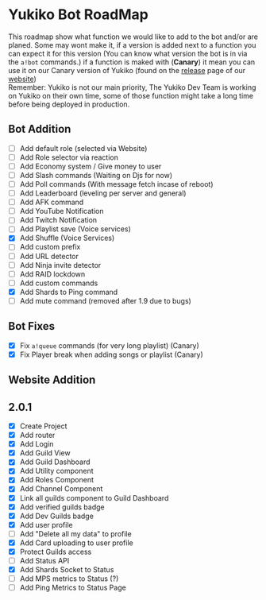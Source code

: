 # Yukiko Bot RoadMap
This roadmap show what function we would like to add to the bot and/or are planed. Some may wont make it, if a version is added next to a function you can expect it for this version (You can know what version the bot is in via the `a!bot` commands.) if a function is maked with (**Canary**) it mean you can use it on our Canary version of Yukiko (found on the [release](https://yukiko.app/release) page of our [website](https://Yukiko.app))  
Remember: Yukiko is not our main priority, The Yukiko Dev Team is working on Yukiko on their own time, some of those function might take a long time before being deployed in production.

## Bot Addition

- [ ] Add default role (selected via Website)
- [ ] Add Role selector via reaction
- [ ] Add Economy system / Give money to user
- [ ] Add Slash commands (Waiting on Djs for now)
- [ ] Add Poll commands (With message fetch incase of reboot)
- [ ] Add Leaderboard (leveling per server and general)
- [ ] Add AFK command
- [ ] Add YouTube Notification
- [ ] Add Twitch Notification
- [ ] Add Playlist save (Voice services)
- [x] Add Shuffle (Voice Services)
- [ ] Add custom prefix
- [ ] Add URL detector
- [ ] Add Ninja invite detector
- [ ] Add RAID lockdown
- [ ] Add custom commands
- [x] Add Shards to Ping command
- [ ] Add mute command (removed after 1.9 due to bugs)

## Bot Fixes
- [x] Fix `a!queue` commands (for very long playlist) (Canary)
- [x] Fix Player break when adding songs or playlist (Canary)

## Website Addition

## 2.0.1
- [x] Create Project
- [x] Add router
- [x] Add Login
- [x] Add Guild View
- [x] Add Guild Dashboard
- [x] Add Utility component
- [x] Add Roles Component
- [x] Add Channel Component
- [x] Link all guilds component to Guild Dashboard
- [x] Add verified guilds badge
- [x] Add Dev Guilds badge
- [x] Add user profile
- [ ] Add "Delete all my data" to profile
- [x] Add Card uploading to user profile
- [x] Protect Guilds access
- [ ] Add Status API
- [x] Add Shards Socket to Status
- [ ] Add MPS metrics to Status (?)
- [ ] Add Ping Metrics to Status Page
